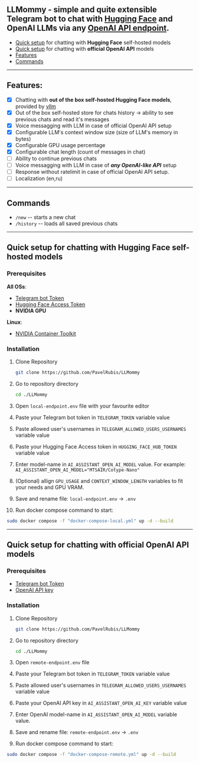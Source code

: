 ## LLMommy - simple and quite extensible Telegram bot to chat with [Hugging Face](https://huggingface.co/) and OpenAI LLMs via any [OpenAI API endpoint](https://ollama.com/blog/openai-compatibility).

- [Quick setup](https://github.com/PavelRubis/LLMommy/tree/main?tab=readme-ov-file#quick-setup-for-chatting-with-hugging-face-self-hosted-models) for chatting with **Hugging Face** self-hosted models 
- [Quick setup](https://github.com/PavelRubis/LLMommy/tree/main?tab=readme-ov-file#quick-setup-for-chatting-with-official-openai-api-models) for chatting with **official OpenAI API** models
- [Features](https://github.com/PavelRubis/LLMommy/tree/main?tab=readme-ov-file#features)
- [Commands](https://github.com/PavelRubis/LLMommy/tree/main?tab=readme-ov-file#commands)
---

## Features:
- [x] Chatting with **out of the box self-hosted Hugging Face models**, provided by [vllm](https://github.com/vllm-project/vllm/tree/main)
- [x] Out of the box self-hosted store for chats history -> ability to see previous chats and read it's messages
- [x] Voice messagging with LLM in case of official OpenAI API setup
- [x] Configurable LLM's context window size (size of LLM's memory in bytes)
- [x] Configurable GPU usage percentage
- [x] Configurable chat length (count of messages in chat)
- [ ] Ability to continue previous chats
- [ ] Voice messagging with LLM in case of **_any OpenAI-like API_** setup
- [ ] Response without ratelimit in case of official OpenAI API setup.
- [ ] Localization (en,ru)
---

## Commands
- `/new` -- starts a new chat
- `/history` -- loads all saved previous chats
---

## Quick setup for chatting with **Hugging Face** self-hosted models

### Prerequisites

**All OSs**:
- [Telegram bot Token](https://core.telegram.org/bots#6-botfather)
- [Hugging Face Access Token](https://huggingface.co/settings/tokens)
- **NVIDIA GPU**

**Linux**:
- [NVIDIA Container Toolkit](https://docs.nvidia.com/datacenter/cloud-native/container-toolkit/latest/install-guide.html)

### Installation 
1. Clone Repository
    ``` bash
    git clone https://github.com/PavelRubis/LLMommy
    ```

2. Go to repository directory
    ``` bash
    cd ./LLMommy
    ```

3. Open `local-endpoint.env` file with your favourite editor

4. Paste your Telegram bot token in `TELEGRAM_TOKEN` variable value

5. Paste allowed user's usernames in `TELEGRAM_ALLOWED_USERS_USERNAMES` variable value

6. Paste your Hugging Face Access token in `HUGGING_FACE_HUB_TOKEN` variable value

7. Enter model-name in `AI_ASSISTANT_OPEN_AI_MODEL` value.
   For example: `AI_ASSISTANT_OPEN_AI_MODEL="MTSAIR/Cotype-Nano"`

8. (Optional) allign `GPU_USAGE` and `CONTEXT_WINDOW_LENGTH` variables to fit your needs and GPU VRAM.

9. Save and rename file: `local-endpoint.env` -> `.env`

10. Run docker compose command to start:
``` bash
sudo docker compose -f "docker-compose-local.yml" up -d --build
```
---

## Quick setup for chatting with **official OpenAI API** models

### Prerequisites
- [Telegram bot Token](https://core.telegram.org/bots#6-botfather)
- [OpenAI API key](https://platform.openai.com/)

### Installation 
1. Clone Repository
    ``` bash
    git clone https://github.com/PavelRubis/LLMommy
    ```
2. Go to repository directory
    ``` bash
    cd ./LLMommy
    ```
3. Open `remote-endpoint.env` file 

4. Paste your Telegram bot token in `TELEGRAM_TOKEN` variable value
  
5. Paste allowed user's usernames in `TELEGRAM_ALLOWED_USERS_USERNAMES` variable value

6. Paste your OpenAI API key in `AI_ASSISTANT_OPEN_AI_KEY` variable value

7. Enter OpenAI model-name in `AI_ASSISTANT_OPEN_AI_MODEL` variable value.

8. Save and rename file:  `remote-endpoint.env` -> `.env`

9. Run docker compose command to start:
``` bash
sudo docker compose -f "docker-compose-remote.yml" up -d --build
```
